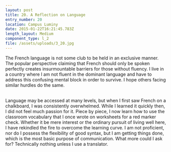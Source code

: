 ```yaml
---
layout: post
title: 20. A Reflection on Language
entry_number: 20
location: Campus Luminy
date: 2015-01-22T16:21:45.783Z
length_layout: Medium
component_type: l_2
file: /assets/uploads/3_20.jpg
---
```

The French language is not some club to be held in an exclusive manner. The popular perspective claiming that French should only be spoken perfectly creates insurmountable barriers for those without fluency. I live in a country where I am not fluent in the dominant language and have to address this confusing mental block in order to survive. I hope others facing similar hurdles do the same. 

\
Language may be accessed at many levels, but when I first saw French on a chalkboard, I was consistently overwhelmed. While I learned it quickly then, I did not feel much passion for it. Piece by piece, I now learn how to use the classroom vocabulary that I once wrote on worksheets for a red marker check. Whether it be mere interest or the ordinary pursuit of living well here, I have rekindled the fire to overcome the learning curve. I am not proficient, nor do I possess the flexibility of good syntax, but I am getting things done, which is the most basic purpose of communication. What more could I ask for? Technically nothing unless I use a translator.
